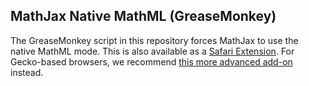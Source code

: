 MathJax Native MathML (GreaseMonkey)
------------------------------------

The GreaseMonkey script in this repository forces MathJax to use the native
MathML mode. This is also available as a
[Safari Extension](https://github.com/fred-wang/mathjax-native-mathml-safari).
For Gecko-based browsers, we recommend [this more advanced add-on](https://addons.mozilla.org/en-US/addon/mathjax-native-mathml/) instead.
